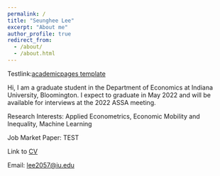 ```yaml
---
permalink: /
title: "Seunghee Lee"
excerpt: "About me"
author_profile: true
redirect_from: 
  - /about/
  - /about.html
---
```


Testlink:[academicpages template](https://github.com/academicpages/academicpages.github.io) 

Hi, I am a graduate student in the Department of Economics at Indiana University, Bloomington. I expect to graduate in May 2022 and will be available for interviews at the 2022 ASSA meeting.

Research Interests: Applied Econometrics, Economic Mobility and Inequality, Machine Learning

Job Market Paper: TEST

Link to [CV](https://github.com/econ-seunghee/econ-seunghee.github.io/CV_test.pdf)

Email: lee2057@iu.edu
